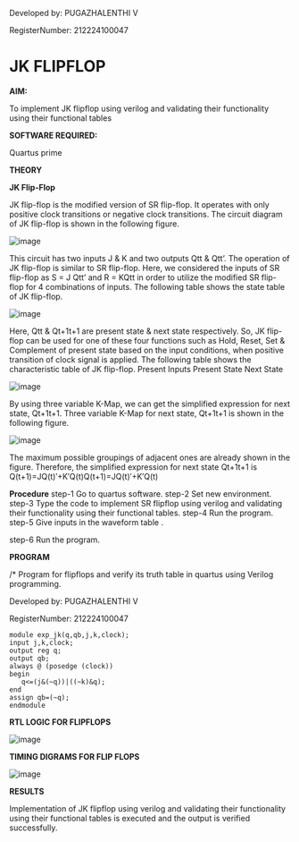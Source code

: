 Developed by: PUGAZHALENTHI V

RegisterNumber: 212224100047

# JK FLIPFLOP

**AIM:** 

To implement  JK flipflop using verilog and validating their functionality using their functional tables

**SOFTWARE REQUIRED:**

Quartus prime

**THEORY**

**JK Flip-Flop**

JK flip-flop is the modified version of SR flip-flop. It operates with only positive clock transitions or negative clock transitions. The circuit diagram of JK flip-flop is shown in the following figure.

![image](https://github.com/naavaneetha/JKFLIPFLOP-USING-IF-ELSE/assets/154305477/a649c30b-232b-4558-b188-fd6c09845180)


This circuit has two inputs J & K and two outputs Qtt & Qtt’. The operation of JK flip-flop is similar to SR flip-flop. Here, we considered the inputs of SR flip-flop as S = J Qtt’ and R = KQtt in order to utilize the modified SR flip-flop for 4 combinations of inputs. The following table shows the state table of JK flip-flop.

![image](https://github.com/naavaneetha/JKFLIPFLOP-USING-IF-ELSE/assets/154305477/c4360742-e8a8-4937-b089-c46c0433f9a3)

 
Here, Qtt & Qt+1t+1 are present state & next state respectively. So, JK flip-flop can be used for one of these four functions such as Hold, Reset, Set & Complement of present state based on the input conditions, when positive transition of clock signal is applied. The following table shows the characteristic table of JK flip-flop. Present Inputs Present State Next State
 
![image](https://github.com/naavaneetha/JKFLIPFLOP-USING-IF-ELSE/assets/154305477/6c275261-a6d5-4c37-a3a7-1e88ca11c4cd)

By using three variable K-Map, we can get the simplified expression for next state, Qt+1t+1. Three variable K-Map for next state, Qt+1t+1 is shown in the following figure.
 
![image](https://github.com/naavaneetha/JKFLIPFLOP-USING-IF-ELSE/assets/154305477/5174f41b-0ce0-4329-a372-6d1943ea6673)

The maximum possible groupings of adjacent ones are already shown in the figure. Therefore, the simplified expression for next state Qt+1t+1 is Q(t+1)=JQ(t)′+K′Q(t)Q(t+1)=JQ(t)′+K′Q(t)

**Procedure**
step-1 Go to quartus software.
step-2 Set new environment.
step-3 Type the code to implement SR flipflop using verilog and validating their functionality using their functional tables.
step-4 Run the program.
step-5 Give inputs in the waveform table .

step-6 Run the program.


**PROGRAM**

/* Program for flipflops and verify its truth table in quartus using Verilog programming. 

Developed by: PUGAZHALENTHI V

RegisterNumber: 212224100047
```
module exp_jk(q,qb,j,k,clock);
input j,k,clock;
output reg q;
output qb;
always @ (posedge (clock))
begin
   q<=(j&(~q))|((~k)&q);
end
assign qb=(~q);
endmodule
```

**RTL LOGIC FOR FLIPFLOPS**

![image](https://github.com/user-attachments/assets/da5b81c2-b7d4-40ba-97cb-cc22f75ab369)


**TIMING DIGRAMS FOR FLIP FLOPS**

![image](https://github.com/user-attachments/assets/25cd2948-6117-45c1-ba67-57a38fee7f8c)


**RESULTS**

Implementation of JK flipflop using verilog and validating their functionality using their functional tables is executed and the output is verified successfully.
